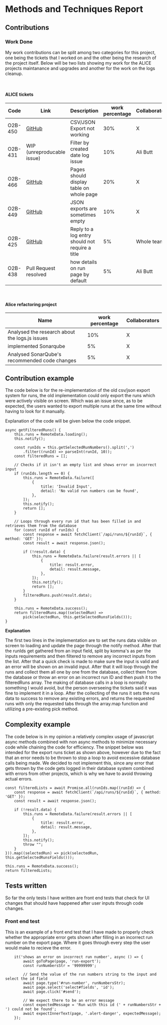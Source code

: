# Methods and Techniques Report
## Contributions
### Work Done

My work contributions can be split among two categories for this project, one being the tickets that I worked on and the other being the research of the project itself. Below will be two lists showing my work for the ALICE projects maintanance and upgrades and another for the work on the logs cleanup.

<br>

#### <b>ALICE tickets</b>

| Code | Link | Description | work percentage | Collaborators |
| --- | --- | --- | --- | ---|
| O2B-450 | [GitHub](https://github.com/AliceO2Group/Bookkeeping/pull/451) | CSV/JSON Export not working | 30% | X |
| O2B-431 | WIP (unreproducable issue) | Filter by created date log issue | 10% | Ali Butt |
| O2B-466 | [GitHub](https://github.com/AliceO2Group/Bookkeeping/pull/463) | Pages should display table on whole page | 20% | X |
| O2B-449 | [GitHub](https://github.com/AliceO2Group/Bookkeeping/pull/451) | JSON exports are sometimes empty | 10% | X |
| O2B-425 | [GitHub](https://github.com/AliceO2Group/Bookkeeping/pull/441) | Reply to a log entry should not require a title | 5% | Whole team |
| O2B-438 | Pull Request resolved | how details on run page by default | 5% | Ali Butt |

<br>

#### <b> Alice refactoring project</b>

| Name | work percentage | Collaborators |
| --- | --- | ---|
| Analysed the research about the logs.js issues | 10% | X |
| implemented Sonarqube | 5% | X |
| Analysed SonarQube's recommended code changes  | 5% | X |

## Contribution example
The code below is for the re-implementation of the old csv/json export system for runs, the old implementation could only export the runs which were actively visible on screen. Which was an issue since, as to be expected, the users wanted to export multiple runs at the same time without having to look for it manually.

Explanation of the code will be given below the code snippet.
```
async getFilteredRuns() {
    this.runs = RemoteData.loading();
    this.notify();

    const runIds = this.getSelectedRunNumbers().split(',')
        .filter((runId) => parseInt(runId, 10));
    const filteredRuns = [];

    // Checks if it isn't an empty list and shows error on incorrect input
    if (runIds.length == 0) {
        this.runs = RemoteData.failure([
            {
                title: 'Invalid Input',
                detail: 'No valid run numbers can be found',
            },
        ]);
        this.notify();
        return [];
    }

    // Loops through every run id that has been filled in and retrieves them from the database
    for (const runId of runIds) {
        const response = await fetchClient(`/api/runs/${runId}`, { method: 'GET' });
        const result = await response.json();

        if (!result.data) {
            this.runs = RemoteData.failure(result.errors || [
                {
                    title: result.error,
                    detail: result.message,
                },
            ]);
            this.notify();
            return [];
        }
        filteredRuns.push(result.data);
    }

    this.runs = RemoteData.success();
    return filteredRuns.map((selectedRun) => 
        pick(selectedRun, this.getSelectedRunsFields()));
}
```
<b> Explanation </b>

The first two lines in the implementation are to set the runs data visible on screen to loading and update the page through the notify method. After that the runIds get gathered from an input field, split by komma's as per the inputs requirements and then filtered to remove any incorrect inputs from the list. After that a quick check is made to make sure the input is valid and an error will be shown on an invalid input. After that it will loop through the runs and collect them all one by one from the database, collect them from the database or throw an error on an incorrect run ID and then push it to the filteredRuns array. The making of database calls in a loop is normally something I would avoid, but the person overseeing the tickets said it was fine to implement it in a loop. After the collecting of the runs it sets the runs data to success to remove any existing errors, and returns the requested runs with only the requested tabs through the array.map function and utilizing a pre-existing pick method.

## Complexity example

The code below is in my opinion a relatively complex usage of javascript async methods combined with non async methods to minimize necessary code while chaining the code for efficiency. The snippet below was intended for the export runs ticket as shown above, however due to the fact that an error needs to be thrown to stop a loop to avoid excessive database calls being made. We decided to not implement this, since any error that gets thrown by the code gets logged in their database system combined with errors from other projects, which is why we have to avoid throwing actual errors.

```
const filteredLists = await Promise.all(runIds.map((runId) => {
    const response = await fetchClient(`/api/runs/${runId}`, { method: 'GET' });
    const result = await response.json();

    if (!result.data) {
        this.runs = RemoteData.failure(result.errors || [
            {
                title: result.error,
                detail: result.message,
            },
        ]);
        this.notify();
        throw "";
    }
})).map((selectedRun) => pick(selectedRun, this.getSelectedRunsFields()));

this.runs = RemoteData.success();
return filteredLists;
```

## Tests written
So far the only tests I have written are front end tests that check for UI changes that should have happened after user inputs through code changes. 

### Front end test
This is an example of a front end test that I have made to properly check whether the appropriate error gets shown after filling in an incorrect run number on the export page. Where it goes through every step the user would make to recieve the error.

```
    it('shows an error on incorrect run number', async () => {
        await goToPage(page, 'run-export');
        const runNumbersStr = '99999999';

        // Send the value of the run numbers string to the input and select the id field
        await page.type('#run-number', runNumbersStr);
        await page.select('select#fields', 'id');
        await page.click('#send');

        // We expect there to be an error message
        const expectedMessage = 'Run with this id (' + runNumbersStr + ') could not be found';
        await expectInnerText(page, '.alert-danger', expectedMessage);
    });
```